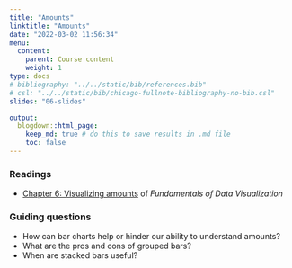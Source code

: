 ```yaml
---
title: "Amounts"
linktitle: "Amounts"
date: "2022-03-02 11:56:34"
menu:
  content:
    parent: Course content
    weight: 1
type: docs
# bibliography: "../../static/bib/references.bib"
# csl: "../../static/bib/chicago-fullnote-bibliography-no-bib.csl"
slides: "06-slides"

output:
  blogdown::html_page:
    keep_md: true # do this to save results in .md file
    toc: false
---
```


### Readings

- <i class="fas fa-book"></i> [Chapter 6: Visualizing amounts](https://clauswilke.com/dataviz/visualizing-amounts.html) of *Fundamentals of Data Visualization*


<!-- #### Optional readings -->

<!-- - <i class="fas fa-external-link-square-alt"></i> [Engaging Readers with Square Pie/Waffle Charts](https://eagereyes.org/blog/2008/engaging-readers-with-square-pie-waffle-charts) -->
<!-- - <i class="fas fa-external-link-square-alt"></i> [Understanding Pie Charts](https://eagereyes.org/techniques/pie-charts) -->



### Guiding questions

- How can bar charts help or hinder our ability to understand amounts?
- What are the pros and cons of grouped bars?
- When are stacked bars useful?


<!-- ### Slides -->

<!-- The slides for today's lesson are available online as an HTML file. Use the buttons below to open the slides either as an interactive website or as a static PDF (for printing or storing for later). -->

<!-- {{< blogdown/slide-buttons >}} -->

<!-- **Fun fact**: If you type <kbd>?</kbd> (or <kbd>shift</kbd> + <kbd>/</kbd>) while going through the slides, you can see a list of special slide-specific commands. -->

